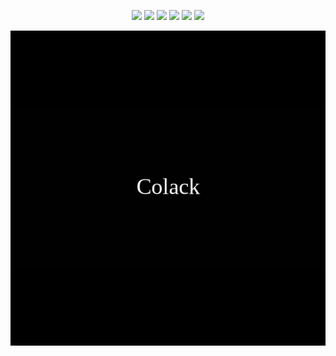 <p align="center">
   <img src="https://badgen.net/gitlab/label-issues/NickBusey/HomelabOS/Bug">
   <img src="https://img.shields.io/badge/Made%20with-Markdown-1f425f.svg">
   <img src="https://badgen.net/npm/dy/express">
   <img src="https://badgen.net/github/commits/Naereen/Strapdown.js">
   <img src="https://img.shields.io/github/followers/Colack.svg?style=social&label=Follow&maxAge=2592000">
   <img src="https://komarev.com/ghpvc/?username=colack&label=Profile%20views&color=0e75b6&style=flat">
</p>
<p align="center">
   <img src="https://github.com/Colack/Colack/blob/main/images/3dgifmaker31145.gif?raw=true">
</p>        
<br>
